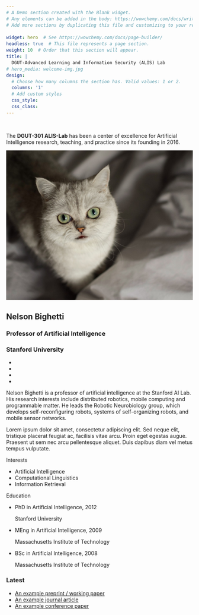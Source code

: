 ```yaml
---
# A Demo section created with the Blank widget.
# Any elements can be added in the body: https://wowchemy.com/docs/writing-markdown-latex/
# Add more sections by duplicating this file and customizing to your requirements.

widget: hero  # See https://wowchemy.com/docs/page-builder/
headless: true  # This file represents a page section.
weight: 10  # Order that this section will appear.
title: |
  DGUT-Advanced Learning and Information Security (ALIS) Lab
# hero_media: welcome-img.jpg
design:
  # Choose how many columns the section has. Valid values: 1 or 2.
  columns: '1'
  # Add custom styles
  css_style:
  css_class:
---
```


<br>

The **DGUT-301 ALIS-Lab** has been a center of excellence for Artificial Intelligence research, teaching, and practice since its founding in 2016.
<section id="profile-page" class="pt-5"><div class="container"><div class="row"><div class="col-12 col-lg-4"><div id="profile"><img class="avatar avatar-circle" src="/assets/media/壁纸-猫.jpg" alt="Nelson Bighetti"><div class="portrait-title"><h2>Nelson Bighetti</h2><h3>Professor of Artificial Intelligence</h3><h3><span>Stanford University</span></h3></div><ul class="network-icon" aria-hidden="true"><li><a href="mailto:test@example.org" aria-label="envelope"><i class="fas fa-envelope big-icon"></i></a></li><li><a href="https://twitter.com/GeorgeCushen" target="_blank" rel="noopener" aria-label="twitter"><i class="fab fa-twitter big-icon"></i></a></li><li><a href="https://scholar.google.co.uk/citations?user=sIwtMXoAAAAJ" target="_blank" rel="noopener" aria-label="google-scholar"><i class="ai ai-google-scholar big-icon"></i></a></li><li><a href="https://github.com/gcushen" target="_blank" rel="noopener" aria-label="github"><i class="fab fa-github big-icon"></i></a></li></ul></div></div><div class="col-12 col-lg-8"><div class="article-style"><p>Nelson Bighetti is a professor of artificial intelligence at the Stanford AI Lab. His research interests include distributed robotics, mobile computing and programmable matter. He leads the Robotic Neurobiology group, which develops self-reconfiguring robots, systems of self-organizing robots, and mobile sensor networks.</p><p>Lorem ipsum dolor sit amet, consectetur adipiscing elit. Sed neque elit, tristique placerat feugiat ac, facilisis vitae arcu. Proin eget egestas augue. Praesent ut sem nec arcu pellentesque aliquet. Duis dapibus diam vel metus tempus vulputate.</p></div><div class="row"><div class="col-md-5"><div class="section-subheading">Interests</div><ul class="ul-interests mb-0"><li>Artificial Intelligence</li><li>Computational Linguistics</li><li>Information Retrieval</li></ul></div><div class="col-md-7"><div class="section-subheading">Education</div><ul class="ul-edu fa-ul mb-0"><li><i class="fa-li fas fa-graduation-cap"></i><div class="description"><p class="course">PhD in Artificial Intelligence, 2012</p><p class="institution">Stanford University</p></div></li><li><i class="fa-li fas fa-graduation-cap"></i><div class="description"><p class="course">MEng in Artificial Intelligence, 2009</p><p class="institution">Massachusetts Institute of Technology</p></div></li><li><i class="fa-li fas fa-graduation-cap"></i><div class="description"><p class="course">BSc in Artificial Intelligence, 2008</p><p class="institution">Massachusetts Institute of Technology</p></div></li></ul></div></div></div></div><div class="article-widget content-widget-hr"><h3>Latest</h3><ul><li><a href="/publication/preprint/">An example preprint / working paper</a></li><li><a href="/publication/journal-article/">An example journal article</a></li><li><a href="/publication/conference-paper/">An example conference paper</a></li></ul></div></div></section>
